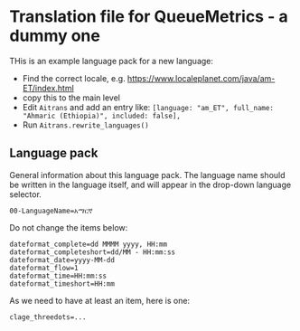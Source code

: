 # Translation file for QueueMetrics - a dummy one

THis is an example language pack for a new language:

- Find the correct locale, e.g. https://www.localeplanet.com/java/am-ET/index.html
- copy this to the main level
- Edit `Aitrans` and add an entry like:  `[language: "am_ET", full_name: "Ahmaric (Ethiopia)", included: false],`
- Run `Aitrans.rewrite_languages()`
  


## Language pack

General information about this language pack. The language name should be written in the
language itself, and will appear in the drop-down language selector.

    00-LanguageName=አማርኛ
    
Do not change the items below:

    dateformat_complete=dd MMMM yyyy, HH:mm
    dateformat_completeshort=dd/MM - HH:mm:ss
    dateformat_date=yyyy-MM-dd
    dateformat_flow=1
    dateformat_time=HH:mm:ss
    dateformat_timeshort=HH:mm


As we need to have at least an item, here is one:


    clage_threedots=...
    

